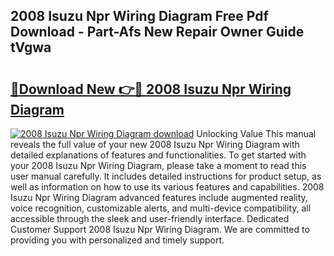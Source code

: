 ## 2008 Isuzu Npr Wiring Diagram Free Pdf Download - Part-Afs New Repair Owner Guide tVgwa

# <h2><a href="http://dfkme2.blite.top/?on=2008+Isuzu+Npr+Wiring+Diagram">🔗Download New 👉🔴 2008 Isuzu Npr Wiring Diagram</a></h2>

[![2008 Isuzu Npr Wiring Diagram download](https://i.imgur.com/lujVjoI.png)](http://dfkme2.blite.top/?on=2008+Isuzu+Npr+Wiring+Diagram)
Unlocking Value This manual reveals the full value of your new 2008 Isuzu Npr Wiring Diagram with detailed explanations of features and functionalities. To get started with your 2008 Isuzu Npr Wiring Diagram, please take a moment to read this user manual carefully. It includes detailed instructions for product setup, as well as information on how to use its various features and capabilities. 2008 Isuzu Npr Wiring Diagram advanced features include augmented reality, voice recognition, customizable alerts, and multi-device compatibility, all accessible through the sleek and user-friendly interface. Dedicated Customer Support 2008 Isuzu Npr Wiring Diagram. We are committed to providing you with personalized and timely support.

